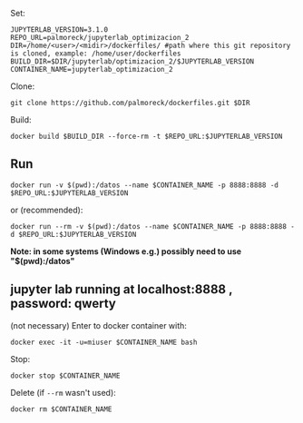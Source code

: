 Set:

```
JUPYTERLAB_VERSION=3.1.0
REPO_URL=palmoreck/jupyterlab_optimizacion_2
DIR=/home/<user>/<midir>/dockerfiles/ #path where this git repository is cloned, example: /home/user/dockerfiles
BUILD_DIR=$DIR/jupyterlab/optimizacion_2/$JUPYTERLAB_VERSION
CONTAINER_NAME=jupyterlab_optimizacion_2
```

Clone:

```
git clone https://github.com/palmoreck/dockerfiles.git $DIR
```

Build:

```
docker build $BUILD_DIR --force-rm -t $REPO_URL:$JUPYTERLAB_VERSION
```


## Run

```
docker run -v $(pwd):/datos --name $CONTAINER_NAME -p 8888:8888 -d $REPO_URL:$JUPYTERLAB_VERSION
```

or (recommended):

```
docker run --rm -v $(pwd):/datos --name $CONTAINER_NAME -p 8888:8888 -d $REPO_URL:$JUPYTERLAB_VERSION
```

**Note: in some systems (Windows e.g.) possibly need to use "$(pwd):/datos"**


## jupyter lab running at localhost:8888 , password: qwerty

(not necessary) Enter to docker container with:

```
docker exec -it -u=miuser $CONTAINER_NAME bash
```

Stop:

```
docker stop $CONTAINER_NAME
```

Delete (if `--rm` wasn't used):


```
docker rm $CONTAINER_NAME
```

